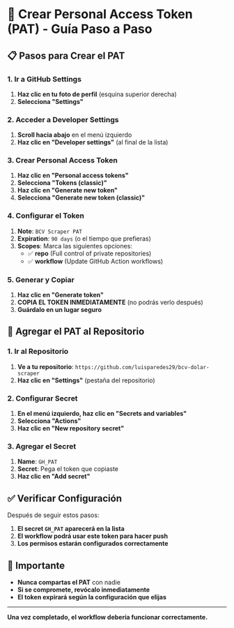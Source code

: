 # 🔑 Crear Personal Access Token (PAT) - Guía Paso a Paso

## 📋 Pasos para Crear el PAT

### 1. Ir a GitHub Settings
1. **Haz clic en tu foto de perfil** (esquina superior derecha)
2. **Selecciona "Settings"**

### 2. Acceder a Developer Settings
1. **Scroll hacia abajo** en el menú izquierdo
2. **Haz clic en "Developer settings"** (al final de la lista)

### 3. Crear Personal Access Token
1. **Haz clic en "Personal access tokens"**
2. **Selecciona "Tokens (classic)"**
3. **Haz clic en "Generate new token"**
4. **Selecciona "Generate new token (classic)"**

### 4. Configurar el Token
1. **Note**: `BCV Scraper PAT`
2. **Expiration**: `90 days` (o el tiempo que prefieras)
3. **Scopes**: Marca las siguientes opciones:
   - ✅ **repo** (Full control of private repositories)
   - ✅ **workflow** (Update GitHub Action workflows)

### 5. Generar y Copiar
1. **Haz clic en "Generate token"**
2. **COPIA EL TOKEN INMEDIATAMENTE** (no podrás verlo después)
3. **Guárdalo en un lugar seguro**

## 🔐 Agregar el PAT al Repositorio

### 1. Ir al Repositorio
1. **Ve a tu repositorio**: `https://github.com/luisparedes29/bcv-dolar-scraper`
2. **Haz clic en "Settings"** (pestaña del repositorio)

### 2. Configurar Secret
1. **En el menú izquierdo, haz clic en "Secrets and variables"**
2. **Selecciona "Actions"**
3. **Haz clic en "New repository secret"**

### 3. Agregar el Secret
1. **Name**: `GH_PAT`
2. **Secret**: Pega el token que copiaste
3. **Haz clic en "Add secret"**

## ✅ Verificar Configuración

Después de seguir estos pasos:
1. **El secret `GH_PAT` aparecerá en la lista**
2. **El workflow podrá usar este token para hacer push**
3. **Los permisos estarán configurados correctamente**

## 🚨 Importante

- **Nunca compartas el PAT** con nadie
- **Si se compromete, revócalo inmediatamente**
- **El token expirará según la configuración que elijas**

---

**Una vez completado, el workflow debería funcionar correctamente.**
